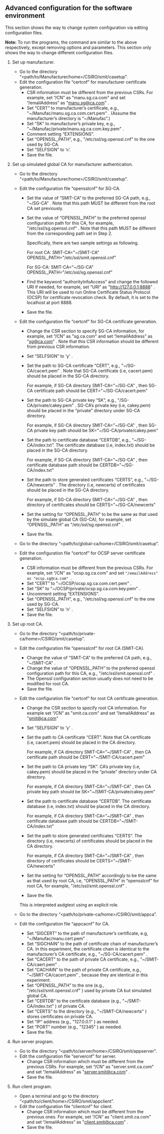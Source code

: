 ## Advanced configuration for the software environment



This section shows the way to change system configuration via editing configuration files.



**Note:** To run the programs, the command are similar to the above respectively, except removing options and parameters. This section only shows the way to change different configuration files.

1. Set up manufacturer.

   - Go to the directory “<path/to/Manufacturer/home>/CSIRO/smit/casetup”.
   - Edit the configuration file “certcnf” for manufacturer certificate generation.
     - CSR information must be different from the previous CSRs. For example, set “/CN” as "manu.sg.ca.com" and set “/emailAddress” as "manu.sg@ca.com" .
     - Set “CERT” to manufacturer’s certificate, e.g., "~/Manufac/manu.sg.ca.com.cert.pem" . (Assume the manufacturer’s directory is “~/Manufac”.)
     - Set “SK” to manufacturer’s private key, e.g., "~/Manufac/private/manu.sg.ca.com.key.pem" .
     - Comment setting “EXTENSIONS”.
     - Set “OPENSSL_PATH”, e.g., "/etc/ssl/sg.openssl.cnf" to the one used by SG-CA.
     - Set “SELFSIGN” to ‘`n`‘.
     - Save the file.

2. Set up simulated global CA for manufacturer authentication.

   - Go to the directory “<path/to/Manufacturer/home>/CSIRO/smit/casetup”.

   - Edit the configuration file “opensslcnf” for SG-CA.

     - Set the value of “SMIT-CA” to the preferred SG-CA path, e.g., "~/SG-CA" . Note that this path MUST be different from the root CA set previously.

     - Set the value of “OPENSSL_PATH” to the preferred openssl configuration path for this CA, for example, "/etc/ssl/sg.openssl.cnf" . Note that this path MUST be different from the corresponding path set in Step 2.

       Specifically, there are two sample settings as following.

       For root CA: SMIT-CA="~/SMIT-CA" OPENSSL_PATH="/etc/ssl/smit.openssl.cnf"

       For SG-CA: SMIT-CA="~/SG-CA" OPENSSL_PATH="/etc/ssl/sg.openssl.cnf"

     - Find the keyword “authorityInfoAccess” and change the followed URI if needed, for example, set “URI” as "http://127.0.0.1:8888" . This URI will be used to run Online Certificate Status Protocol (OCSP) for certificate revocation check. By default, it is set to the localhost at port 8888.

     - Save the file.

   - Edit the configuration file “certcnf” for SG-CA certificate generation.

     - Change the CSR section to specify SG-CA information, for example, set “/CN” as "sg.ca.com" and set “/emailAddress” as "sg@ca.com" . Note that this CSR information should be different from previous CSR information.

     - Set “SELFSIGN” to 'y' .

     - Set the path to SG-CA certificate “CERT”, e.g., "~/SG-CA/cacert.pem" . Note that SG-CA certificate (i.e, cacert.pem) should be placed in the SG-CA directory.

       For example, if SG-CA directory SMIT-CA="~/SG-CA" , then SG-CA certificate path should be CERT="~/SG-CA/cacert.pem"

     - Set the path to SG-CA private key “SK”, e.g., "/SG-CA/private/cakey.pem" . SG-CA’s private key (i.e, cakey.pem) should be placed in the “private” directory under SG-CA directory.

       For example, if SG-CA directory SMIT-CA="~/SG-CA" , then SG-CA private key path should be SK="~/SG-CA/private/cakey.pem"

     - Set the path to certificate database “CERTDB”, e.g., “~/SG-CA/index.txt”. The certificate database (i.e, index.txt) should be placed in the SG-CA directory.

       For example, if SG-CA directory SMIT-CA="~/SG-CA" , then certificate database path should be CERTDB="~/SG-CA/index.txt"

     - Set the path to store generated certificates “CERTS”, e.g., "~/SG-CA/newcerts" . The directory (i.e, newcerts) of certificates should be placed in the SG-CA directory.

       For example, if SG-CA directory SMIT-CA="~/SG-CA" , then directory of certificates should be CERTS="~/SG-CA/newcerts"

     - Set the setting for “OPENSSL_PATH” to be the same as that used by the simulate global CA (SG-CA), for example, set “OPENSSL_PATH” as "/etc/ssl/sg.openssl.cnf" .

     - Save the file.

   - Go to the directory “<path/to/global-ca/home>/CSIRO/smit/casetup”.

   - Edit the configuration file “certcnf” for OCSP server certificate generation.

     - CSR information must be different from the previous CSRs. For example, set “/CN” as "ocsp.sg.ca.com" and set `"/emailAddress" as "ocsp.sg@ca.com" `.
     - Set “CERT” to "~/OCSP/ocsp.sg.ca.com.cert.pem" .
     - Set “SK” to "~/OCSP/private/ocsp.sg.ca.com.key.pem" .
     - Uncomment setting “EXTENSIONS”.
     - Set “OPENSSL_PATH”, e.g., "/etc/ssl/sg.openssl.cnf" to the one used by SG-CA.
     - Set “SELFSIGN” to 'n' .
     - Save the file.

3. Set up root CA.

   - Go to the directory “<path/to/private-ca/home>/CSIRO/smit/casetup”.

   - Edit the configuration file “opensslcnf” for root CA (SMIT-CA).

     - Change the value of “SMIT-CA” to the preferred CA path, e.g., "~/SMIT-CA" .
     - Change the value of “OPENSSL_PATH” to the preferred openssl configuration path for this CA, e.g., "/etc/ssl/smit.openssl.cnf" .
     - The Openssl configuration section usually does not need to be modified for root CA.
     - Save the file.

   - Edit the configuration file “certcnf” for root CA certificate generation.

     - Change the CSR section to specify root CA information. For example set “/CN” as "smit.ca.com" and set “/emailAddress” as "smit@ca.com"

     - Set “SELFSIGN” to 'y' .

     - Set the path to CA certificate “CERT”. Note that CA certificate (i.e, cacert.pem) should be placed in the CA directory.

       For example, if CA directory SMIT-CA="~/SMIT-CA" , then CA certificate path should be CERT="~/SMIT-CA/cacert.pem"

     - Set the path to CA private key “SK”. CA’s private key (i.e, cakey.pem) should be placed in the “private” directory under CA directory.

       For example, if CA directory SMIT-CA="~/SMIT-CA" , then CA private key path should be SK="~/SMIT-CA/private/cakey.pem"

     - Set the path to certificate database “CERTDB”. The certificate database (i.e, index.txt) should be placed in the CA directory.

       For example, if CA directory SMIT-CA="~/SMIT-CA" , then certificate database path should be CERTDB="~/SMIT-CA/index.txt"

     - Set the path to store generated certificates “CERTS”. The directory (i.e, newcerts) of certificates should be placed in the CA directory.

       For example, if CA directory SMIT-CA="~/SMIT-CA" , then directory of certificates should be CERTS="~/SMIT-CA/newcerts"

     - Set the setting for “OPENSSL_PATH” accordingly to be the same as that used by root CA, i.e, “OPENSSL_PATH” in “opensslcnf” for root CA, for example, "/etc/ssl/smit.openssl.cnf" .

     - Save the file.

     This is interpreted asdgtext using an explicit role.

   - Go to the directory “<path/to/private-ca/home>/CSIRO/smit/appca”.

   - Edit the configuration file “appcacnf” for CA.

     - Set “SIGCERT” to the path of manufacturer’s certificate, e.g, "~/Manufac/manu.cert.pem" .
     - Set “SIGCHAIN” to the path of certificate chain of manufacturer’s CA. In this experiment, the certificate chain is identical to the manufacturer’s CA certificate, e.g., "~/SG-CA/cacert.pem" .
     - Set “CACERT” to the path of private CA certificate, e.g., "~/SMIT-CA/caert.pem" .
     - Set “CACHAIN” to the path of private CA certificate, e.g., "~/SMIT-CA/cacert.pem" , because they are identical in this experiment.
     - Set “OPENSSL_PATH” to the one (e.g., "/etc/ssl/smit.openssl.cnf" ) used by private CA but simulated global CA.
     - Set “CERTDB” to the certificate database (e.g., "~/SMIT-CA/index.txt" ) of private CA.
     - Set “CERTS” to the directory (e.g., "~/SMIT-CA/newcerts" ) stores certificates on private CA.
     - Set “IP” address (e.g., "127.0.0.1" ) as needed.
     - Set “PORT” number (e.g., "12345" ) as needed.
     - Save the file.

4. Run server program.

   - Go to the directory “<path/to/server/home>/CSIRO/smit/appserver”.
   - Edit the configuration file “servercnf” for server.
     - Change CSR information which must be different from the previous CSRs. For example, set “/CN” as "server.smit.ca.com" and set “/emailAddress” as "server.smit@ca.com" .
     - Save the file.

5. Run client program.

   - Open a terminal and go to the directory “<path/to/client/home>/CSIRO/smit/appclient”.
   - Edit the configuration file “clientcnf” for client.
     - Change CSR information which must be different from the previous ones. For example, set “/CN” as "client.smit.ca.com" and set “/emailAddress” as "client.smit@ca.com" .
     - Save the file.
